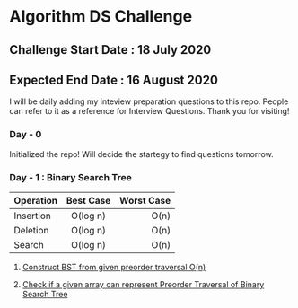 # Algorithm DS Challenge

## Challenge Start Date : 18 July 2020
## Expected End Date : 16 August 2020

I will be daily adding my inteview preparation questions to this repo.
People can refer to it as a reference for Interview Questions.
Thank you for visiting!

### Day - 0

Initialized the repo! Will decide the startegy to find questions tomorrow.

### Day - 1 : Binary Search Tree

| Operation     | Best Case     | Worst Case  |
| ------------- |:-------------:| -----------:|
| Insertion     |    O(log n)   |     O(n)    |
| Deletion      |    O(log n)   |     O(n)    |
| Search        |    O(log n)   |     O(n)    |

1. [Construct BST from given preorder traversal O(n)](../blob/master/DS/BST/preorder_to_bst.cpp)

2. [Check if a given array can represent Preorder Traversal of Binary Search Tree](../blob/master/DS/BST/verify_preorder_for_bst.cpp)

